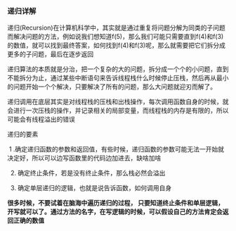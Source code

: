 ### 递归详解

递归(Recursion)在计算机科学中，其实就是通过重复将问题分解为同类的子问题而解决问题的方法，例如说我们想知道f(5)，那么我们可能只需要直到f(4)和f(3)的数值，就可以找到最终答案，如何找到f(4)和f(3)呢，那么就需要把它们拆分成更多的子问题，最后在逐步返回



递归算法的本质就是分治，把一个复杂的大的问题，拆分成一个个的小问题，直到不能拆分为止，通过某些中断语句来告诉线程栈什么时候停止压栈，然后再从最小的问题开始一个个解决，只要解决了所有的问题，那么大问题就迎刃而解了。



递归调用在底层其实是对线程栈的压栈和出栈操作，每次调用函数自身的时候，就会进行一次压栈的操作，并记录相关的局部变量，而线程栈的内存是有限的，所以可能会有线程溢出的错误



递归的要素

​	1 .确定递归函数的参数和返回值，有些时候，递归函数的参数可能无法一开始就决定好，所以可以边写函数里的代码边加进去，缺啥加啥

2. 确定终止条件，若是没有终止条件，那么栈必然会溢出

3. 确定单层递归的逻辑，也就是说告诉函数，如何调用自身



**很多时候，不要试着在脑海中遍历递归的过程， 只要知道终止条件和单层逻辑，开写就可以了。通过方法的名字，在写逻辑的时候，可以假设自己的方法肯定会返回正确的数值**

